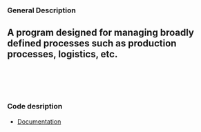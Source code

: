 ### General Description
A program designed for managing broadly defined processes such as production processes, logistics, etc.   
<br>
<br>
<br>
---
### Code desription
- [Documentation](ADocumentation/Main.md)
